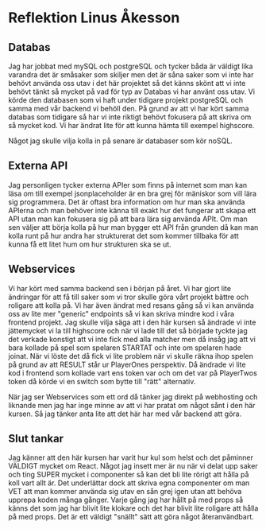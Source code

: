 # Reflektion Linus Åkesson

## Databas

Jag har jobbat med mySQL och postgreSQL och tycker båda är väldigt lika varandra det är småsaker som skiljer
men det är såna saker som vi inte har behövt använda oss utav i det här projektet så det känns skönt att vi
inte behövt tänkt så mycket på vad för typ av Databas vi har använt oss utav. Vi körde den databasen som vi
haft under tidigare projekt postgreSQL och samma med vår backend vi behöll den. På grund av att vi har kört
samma databas som tidigare så har vi inte riktigt behövt fokusera på att skriva om så mycket kod. Vi har ändrat
lite för att kunna hämta till exempel highscore.

Något jag skulle vilja kolla in på senare är databaser som kör noSQL.

## Externa API

Jag personligen tycker externa APIer som finns på internet som man kan läsa om till exempel jsonplaceholder
är en bra grej för mäniskor som vill lära sig programmera. Det är oftast bra information om hur man ska använda
APIerna och man behöver inte känna till exakt hur det fungerar att skapa ett API utan man kan fokusera sig på
att bara lära sig använda APIt.
Om man sen väljer att börja kolla på hur man bygger ett API från grunden då kan man kolla runt på hur andra har
strukturerat det som kommer tillbaka för att kunna få ett litet hum om hur strukturen ska se ut.

## Webservices

Vi har kört med samma backend sen i början på året. Vi har gjort lite ändringar för att få till saker som vi tror
skulle göra vårt projekt bättre och roligare att kolla på. Vi har även ändrat med resans gång så vi kan använda
oss av lite mer "generic" endpoints så vi kan skriva mindre kod i våra frontend projekt.
Jag skulle vilja säga att i den här kursen så ändrade vi inte jättemycket vi la till highscore och när vi lade till det
så började tyckte jag det verkade konstigt att vi inte fick med alla matcher men då insåg jag att vi bara kollade på spel
som spelaren STARTAT och inte om spelaren hade joinat. När vi löste det då fick vi lite problem när vi skulle räkna ihop
spelen på grund av att RESULT står ur PlayerOnes perspektiv. Då ändrade vi lite kod i frontend som kollade vart ens token var
och om det var på PlayerTwos token då körde vi en switch som bytte till "rätt" alternativ.

När jag ser Webservices som ett ord då tänker jag direkt på webhosting och liknande men jag har inge minne av
att vi har pratat om något sånt i den här kursen.
Så jag tänker anta lite att det här har med vår backend att göra.

## Slut tankar

Jag känner att den här kursen har varit hur kul som helst och det påminner VÄLDIGT mycket om React.
Något jag insett mer är nu när vi delat upp saker och ting SUPER mycket i componenter så kan det bli lite
rörigt att hålla på koll vart allt är. Det underlättar dock att skriva egna componenter om man VET att man
kommer använda sig utav en sån grej igen utan att behöva upprepa koden många gånger.
Varje gång jag har hållt på med props så känns det som jag har blivit lite klokare och det har blivit lite
roligare att hålla på med props. Det är ett väldigt "snällt" sätt att göra något återanvändbart.
